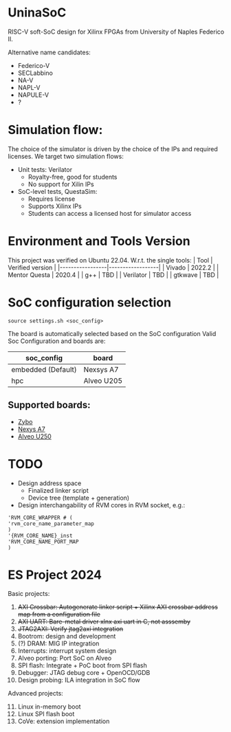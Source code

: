 # UninaSoC
RISC-V soft-SoC design for Xilinx FPGAs from University of Naples Federico II.

Alternative name candidates:
* Federico-V
* SECLabbino
* NA-V
* NAPL-V
* NAPULE-V
* ?

# Simulation flow:
The choice of the simulator is driven by the choice of the IPs and required licenses. We target two simulation flows:
* Unit tests: Verilator
   * Royalty-free, good for students
   * No support for Xilin IPs
* SoC-level tests, QuestaSim:
   * Requires license
   * Supports Xilinx IPs
   * Students can access a licensed host for simulator access

# Environment and Tools Version 
This project was verified on Ubuntu 22.04.
W.r.t. the single tools:
| Tool            | Verified version |
|-----------------|------------------|
| Vivado          | 2022.2           |
| Mentor Questa   | 2020.4           |
| g++             | TBD              |
| Verilator       | TBD              |
| gtkwave         | TBD              |


# SoC configuration selection

```
source settings.sh <soc_config>
```
The board is automatically selected based on the SoC configuration
Valid Soc Configuration and boards are:

| soc_config               | board            |
|--------------------------|------------------|
| embedded (Default)       | Nexsys A7        |
| hpc                      | Alveo U205       |

## Supported boards:
- [Zybo](https://digilent.com/reference/programmable-logic/zybo/reference-manual)
- [Nexys A7](https://digilent.com/shop/nexys-a7-fpga-trainer-board-recommended-for-ece-curriculum/)
- [Alveo U250](https://www.amd.com/en/products/accelerators/alveo/u250/a-u250-a64g-pq-g.html)

# TODO
* Design address space
	* Finalized linker script
 	* Device tree (template + generation)
* Design interchangability of RVM cores in RVM socket, e.g.:
```
'RVM_CORE_WRAPPER # (
'rvm_core_name_parameter_map
) 
'{RVM_CORE_NAME}_inst 
'RVM_CORE_NAME_PORT_MAP
)
```

# ES Project 2024
Basic projects:

1. ~~AXI Crossbar: Autogenerate linker script + Xilinx AXI crossbar address map from a configuration file~~  
2. ~~AXI UART: Bare-metal driver xlnx axi uart in C, not asssemby~~
3. ~~JTAG2AXI: Verify jtag2axi integration~~
4. Bootrom: design and development
5. (?) DRAM: MIG IP integration
6. Interrupts: interrupt system design
7. Alveo porting: Port SoC on Alveo
8. SPI flash: Integrate + PoC boot from SPI flash
9. Debugger: JTAG debug core + OpenOCD/GDB
10. Design probing: ILA integration in SoC flow

Advanced projects:

11. Linux in-memory boot 
12. Linux SPI flash boot 
13. CoVe: extension implementation
